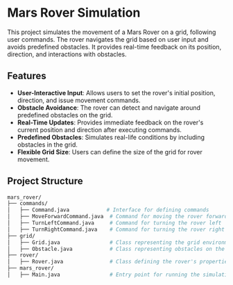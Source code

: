 # Mars Rover Simulation

This project simulates the movement of a Mars Rover on a grid, following user commands. The rover navigates the grid based on user input and avoids predefined obstacles. It provides real-time feedback on its position, direction, and interactions with obstacles.

## Features

- **User-Interactive Input**: Allows users to set the rover's initial position, direction, and issue movement commands.
- **Obstacle Avoidance**: The rover can detect and navigate around predefined obstacles on the grid.
- **Real-Time Updates**: Provides immediate feedback on the rover's current position and direction after executing commands.
- **Predefined Obstacles**: Simulates real-life conditions by including obstacles in the grid.
- **Flexible Grid Size**: Users can define the size of the grid for rover movement.

## Project Structure

```bash
mars_rover/
├── commands/
│   ├── Command.java            # Interface for defining commands
│   ├── MoveForwardCommand.java  # Command for moving the rover forward
│   ├── TurnLeftCommand.java     # Command for turning the rover left
│   ├── TurnRightCommand.java    # Command for turning the rover right
├── grid/
│   ├── Grid.java                # Class representing the grid environment
│   ├── Obstacle.java            # Class representing obstacles on the grid
├── rover/
│   ├── Rover.java               # Class defining the rover's properties and behaviors
├── mars_rover/
│   ├── Main.java                # Entry point for running the simulation
